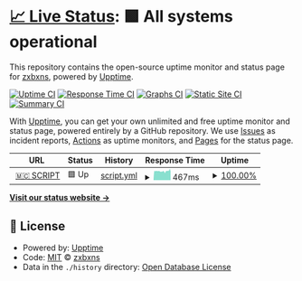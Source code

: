 # [📈 Live Status](https://status.zxbxns.me): <!--live status--> **🟩 All systems operational**

This repository contains the open-source uptime monitor and status page for [zxbxns](https://status.zxbxns.me), powered by [Upptime](https://github.com/upptime/upptime).

[![Uptime CI](https://github.com/zxbxns/status-server/workflows/Uptime%20CI/badge.svg)](https://github.com/zxbxns/status-server/actions?query=workflow%3A%22Uptime+CI%22)
[![Response Time CI](https://github.com/zxbxns/status-server/workflows/Response%20Time%20CI/badge.svg)](https://github.com/zxbxns/status-server/actions?query=workflow%3A%22Response+Time+CI%22)
[![Graphs CI](https://github.com/zxbxns/status-server/workflows/Graphs%20CI/badge.svg)](https://github.com/zxbxns/status-server/actions?query=workflow%3A%22Graphs+CI%22)
[![Static Site CI](https://github.com/zxbxns/status-server/workflows/Static%20Site%20CI/badge.svg)](https://github.com/zxbxns/status-server/actions?query=workflow%3A%22Static+Site+CI%22)
[![Summary CI](https://github.com/zxbxns/status-server/workflows/Summary%20CI/badge.svg)](https://github.com/zxbxns/status-server/actions?query=workflow%3A%22Summary+CI%22)

With [Upptime](https://upptime.js.org), you can get your own unlimited and free uptime monitor and status page, powered entirely by a GitHub repository. We use [Issues](https://github.com/zxbxns/status-server/issues) as incident reports, [Actions](https://github.com/zxbxns/status-server/actions) as uptime monitors, and [Pages](https://status.zxbxns.me) for the status page.

<!--start: status pages-->
<!-- This summary is generated by Upptime (https://github.com/upptime/upptime) -->
<!-- Do not edit this manually, your changes will be overwritten -->
<!-- prettier-ignore -->
| URL | Status | History | Response Time | Uptime |
| --- | ------ | ------- | ------------- | ------ |
| <img alt="" src="https://favicons.githubusercontent.com/sc.zxbxns.me" height="13"> [🇲🇨 SCRIPT](http://sc.zxbxns.me:81) | 🟩 Up | [script.yml](https://github.com/zxbxns/status-server/commits/HEAD/history/script.yml) | <details><summary><img alt="Response time graph" src="./graphs/script/response-time-week.png" height="20"> 467ms</summary><br><a href="https://status.zxbxns.me/history/script"><img alt="Response time 467" src="https://img.shields.io/endpoint?url=https%3A%2F%2Fraw.githubusercontent.com%2Fzxbxns%2Fstatus-server%2FHEAD%2Fapi%2Fscript%2Fresponse-time.json"></a><br><a href="https://status.zxbxns.me/history/script"><img alt="24-hour response time 467" src="https://img.shields.io/endpoint?url=https%3A%2F%2Fraw.githubusercontent.com%2Fzxbxns%2Fstatus-server%2FHEAD%2Fapi%2Fscript%2Fresponse-time-day.json"></a><br><a href="https://status.zxbxns.me/history/script"><img alt="7-day response time 467" src="https://img.shields.io/endpoint?url=https%3A%2F%2Fraw.githubusercontent.com%2Fzxbxns%2Fstatus-server%2FHEAD%2Fapi%2Fscript%2Fresponse-time-week.json"></a><br><a href="https://status.zxbxns.me/history/script"><img alt="30-day response time 467" src="https://img.shields.io/endpoint?url=https%3A%2F%2Fraw.githubusercontent.com%2Fzxbxns%2Fstatus-server%2FHEAD%2Fapi%2Fscript%2Fresponse-time-month.json"></a><br><a href="https://status.zxbxns.me/history/script"><img alt="1-year response time 467" src="https://img.shields.io/endpoint?url=https%3A%2F%2Fraw.githubusercontent.com%2Fzxbxns%2Fstatus-server%2FHEAD%2Fapi%2Fscript%2Fresponse-time-year.json"></a></details> | <details><summary><a href="https://status.zxbxns.me/history/script">100.00%</a></summary><a href="https://status.zxbxns.me/history/script"><img alt="All-time uptime 100.00%" src="https://img.shields.io/endpoint?url=https%3A%2F%2Fraw.githubusercontent.com%2Fzxbxns%2Fstatus-server%2FHEAD%2Fapi%2Fscript%2Fuptime.json"></a><br><a href="https://status.zxbxns.me/history/script"><img alt="24-hour uptime 100.00%" src="https://img.shields.io/endpoint?url=https%3A%2F%2Fraw.githubusercontent.com%2Fzxbxns%2Fstatus-server%2FHEAD%2Fapi%2Fscript%2Fuptime-day.json"></a><br><a href="https://status.zxbxns.me/history/script"><img alt="7-day uptime 100.00%" src="https://img.shields.io/endpoint?url=https%3A%2F%2Fraw.githubusercontent.com%2Fzxbxns%2Fstatus-server%2FHEAD%2Fapi%2Fscript%2Fuptime-week.json"></a><br><a href="https://status.zxbxns.me/history/script"><img alt="30-day uptime 100.00%" src="https://img.shields.io/endpoint?url=https%3A%2F%2Fraw.githubusercontent.com%2Fzxbxns%2Fstatus-server%2FHEAD%2Fapi%2Fscript%2Fuptime-month.json"></a><br><a href="https://status.zxbxns.me/history/script"><img alt="1-year uptime 100.00%" src="https://img.shields.io/endpoint?url=https%3A%2F%2Fraw.githubusercontent.com%2Fzxbxns%2Fstatus-server%2FHEAD%2Fapi%2Fscript%2Fuptime-year.json"></a></details>

<!--end: status pages-->

[**Visit our status website →**](https://status.zxbxns.me)

## 📄 License

- Powered by: [Upptime](https://github.com/upptime/upptime)
- Code: [MIT](./LICENSE) © [zxbxns](https://status.zxbxns.me)
- Data in the `./history` directory: [Open Database License](https://opendatacommons.org/licenses/odbl/1-0/)
